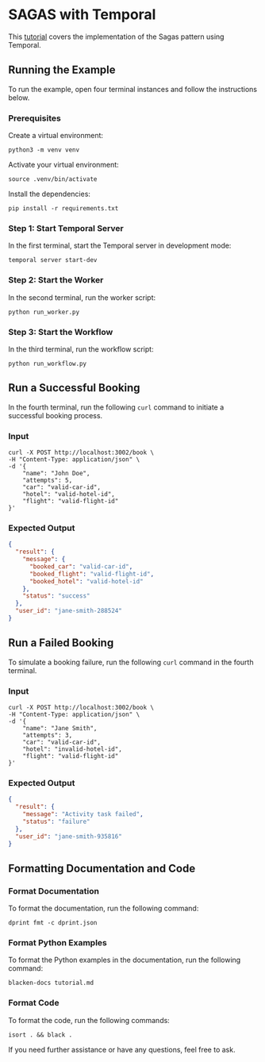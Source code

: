 # SAGAS with Temporal

This [tutorial](https://learn.temporal.io/tutorials/python/trip-booking-app/) covers the implementation of the Sagas pattern using Temporal.

## Running the Example

To run the example, open four terminal instances and follow the instructions below.

### Prerequisites

Create a virtual environment:

```command
python3 -m venv venv
```

Activate your virtual environment:

```command
source .venv/bin/activate
```

Install the dependencies:

```command
pip install -r requirements.txt
```

### Step 1: Start Temporal Server

In the first terminal, start the Temporal server in development mode:

```command
temporal server start-dev
```

### Step 2: Start the Worker

In the second terminal, run the worker script:

```command
python run_worker.py
```

### Step 3: Start the Workflow

In the third terminal, run the workflow script:

```command
python run_workflow.py
```

## Run a Successful Booking

In the fourth terminal, run the following `curl` command to initiate a successful booking process.

### Input

```command
curl -X POST http://localhost:3002/book \
-H "Content-Type: application/json" \
-d '{
    "name": "John Doe",
    "attempts": 5,
    "car": "valid-car-id",
    "hotel": "valid-hotel-id",
    "flight": "valid-flight-id"
}'
```

### Expected Output

```json
{
  "result": {
    "message": {
      "booked_car": "valid-car-id",
      "booked_flight": "valid-flight-id",
      "booked_hotel": "valid-hotel-id"
    },
    "status": "success"
  },
  "user_id": "jane-smith-288524"
}
```

## Run a Failed Booking

To simulate a booking failure, run the following `curl` command in the fourth terminal.

### Input

```command
curl -X POST http://localhost:3002/book \
-H "Content-Type: application/json" \
-d '{
    "name": "Jane Smith",
    "attempts": 3,
    "car": "valid-car-id",
    "hotel": "invalid-hotel-id",
    "flight": "valid-flight-id"
}'
```

### Expected Output

```json
{
  "result": {
    "message": "Activity task failed",
    "status": "failure"
  },
  "user_id": "jane-smith-935816"
}
```

## Formatting Documentation and Code

### Format Documentation

To format the documentation, run the following command:

```command
dprint fmt -c dprint.json
```

### Format Python Examples

To format the Python examples in the documentation, run the following command:

```command
blacken-docs tutorial.md
```

### Format Code

To format the code, run the following commands:

```command
isort . && black .
```

If you need further assistance or have any questions, feel free to ask.
